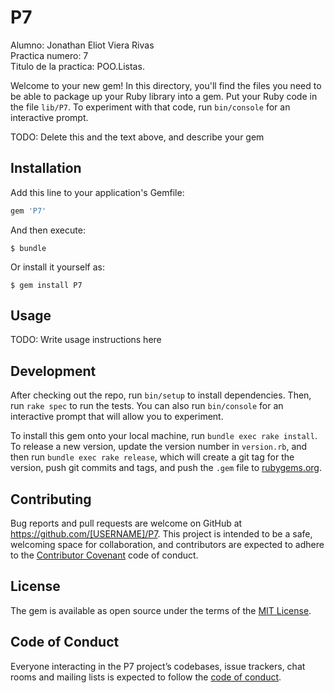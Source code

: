 # P7

Alumno: Jonathan Eliot Viera Rivas  
Practica numero: 7  
Titulo de la practica: POO.Listas.  


Welcome to your new gem! In this directory, you'll find the files you need to be able to package up your Ruby library into a gem. Put your Ruby code in the file `lib/P7`. To experiment with that code, run `bin/console` for an interactive prompt.

TODO: Delete this and the text above, and describe your gem

## Installation

Add this line to your application's Gemfile:

```ruby
gem 'P7'
```

And then execute:

    $ bundle

Or install it yourself as:

    $ gem install P7

## Usage

TODO: Write usage instructions here

## Development

After checking out the repo, run `bin/setup` to install dependencies. Then, run `rake spec` to run the tests. You can also run `bin/console` for an interactive prompt that will allow you to experiment.

To install this gem onto your local machine, run `bundle exec rake install`. To release a new version, update the version number in `version.rb`, and then run `bundle exec rake release`, which will create a git tag for the version, push git commits and tags, and push the `.gem` file to [rubygems.org](https://rubygems.org).

## Contributing

Bug reports and pull requests are welcome on GitHub at https://github.com/[USERNAME]/P7. This project is intended to be a safe, welcoming space for collaboration, and contributors are expected to adhere to the [Contributor Covenant](http://contributor-covenant.org) code of conduct.

## License

The gem is available as open source under the terms of the [MIT License](https://opensource.org/licenses/MIT).

## Code of Conduct

Everyone interacting in the P7 project’s codebases, issue trackers, chat rooms and mailing lists is expected to follow the [code of conduct](https://github.com/[USERNAME]/P7/blob/master/CODE_OF_CONDUCT.md).
